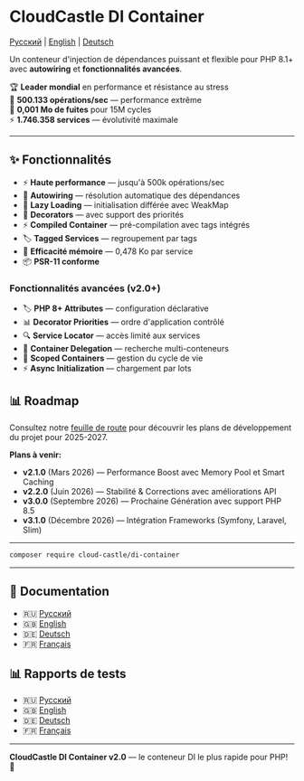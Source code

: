 # CloudCastle DI Container

[Русский](../../README.md) | [English](../en/README.md) | [Deutsch](../de/README.md)

Un conteneur d'injection de dépendances puissant et flexible pour PHP 8.1+ avec **autowiring** et **fonctionnalités avancées**.

🏆 **Leader mondial** en performance et résistance au stress  
🚀 **500.133 opérations/sec** — performance extrême  
💾 **0,001 Mo de fuites** pour 15M cycles  
⚡ **1.746.358 services** — évolutivité maximale

---

## ✨ Fonctionnalités

- ⚡ **Haute performance** — jusqu'à 500k opérations/sec
- 🤖 **Autowiring** — résolution automatique des dépendances  
- 🔄 **Lazy Loading** — initialisation différée avec WeakMap
- 🎨 **Decorators** — avec support des priorités
- ⚡ **Compiled Container** — pré-compilation avec tags intégrés
- 🏷️ **Tagged Services** — regroupement par tags
- 💾 **Efficacité mémoire** — 0,478 Ko par service
- 📦 **PSR-11 conforme**

### Fonctionnalités avancées (v2.0+)

- 🏷️ **PHP 8+ Attributes** — configuration déclarative
- 📊 **Decorator Priorities** — ordre d'application contrôlé
- 🔍 **Service Locator** — accès limité aux services
- 🔗 **Container Delegation** — recherche multi-conteneurs
- 🔄 **Scoped Containers** — gestion du cycle de vie
- ⚡ **Async Initialization** — chargement par lots

## 📊 Roadmap

Consultez notre [feuille de route](ROADMAP.md) pour découvrir les plans de développement du projet pour 2025-2027.

**Plans à venir:**
- **v2.1.0** (Mars 2026) — Performance Boost avec Memory Pool et Smart Caching
- **v2.2.0** (Juin 2026) — Stabilité & Corrections avec améliorations API
- **v3.0.0** (Septembre 2026) — Prochaine Génération avec support PHP 8.5
- **v3.1.0** (Décembre 2026) — Intégration Frameworks (Symfony, Laravel, Slim)

---

```bash
composer require cloud-castle/di-container
```

---

## 📖 Documentation

- 🇷🇺 [Русский](documentation/ru/README.md)
- 🇬🇧 [English](documentation/en/README.md)
- 🇩🇪 [Deutsch](documentation/de/README.md)
- 🇫🇷 [Français](documentation/fr/README.md)

## 📊 Rapports de tests

- 🇷🇺 [Русский](reports/ru/README.md)
- 🇬🇧 [English](reports/en/README.md)
- 🇩🇪 [Deutsch](reports/de/README.md)
- 🇫🇷 [Français](reports/fr/README.md)

---

**CloudCastle DI Container v2.0** — le conteneur DI le plus rapide pour PHP! 🚀
